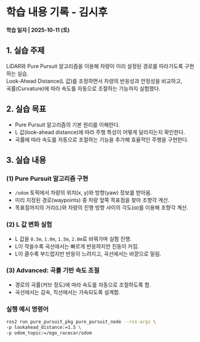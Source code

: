 # 학습 내용 기록 - 김시후  
**학습 일자 | 2025-10-11 (토)**  

## 1. 실습 주제  
LiDAR와 Pure Pursuit 알고리즘을 이용해 차량이 미리 설정된 경로를 따라가도록 구현하는 실습.  
Look-Ahead Distance(L 값)를 조정하면서 차량의 반응성과 안정성을 비교하고,  
곡률(Curvature)에 따라 속도를 자동으로 조절하는 기능까지 실험했다.  

## 2. 실습 목표  
- Pure Pursuit 알고리즘의 기본 원리를 이해한다.  
- L 값(look-ahead distance)에 따라 주행 특성이 어떻게 달라지는지 확인한다.  
- 곡률에 따라 속도를 자동으로 조절하는 기능을 추가해 효율적인 주행을 구현한다.  

## 3. 실습 내용  

### (1) Pure Pursuit 알고리즘 구현  
- `/odom` 토픽에서 차량의 위치(x, y)와 방향(yaw) 정보를 받아옴.  
- 미리 지정된 경로(waypoints) 중 차량 앞쪽 목표점을 찾아 조향각 계산.  
- 목표점까지의 거리(L)와 차량의 진행 방향 사이의 각도(α)를 이용해 조향각 계산.  

### (2) L 값 변화 실험  
- L 값을 `0.5m`, `1.0m`, `1.5m`, `2.0m`로 바꿔가며 실험 진행.  
- L이 작을수록 곡선에서는 빠르게 반응하지만 진동이 커짐.  
- L이 클수록 부드럽지만 반응이 느려지고, 곡선에서는 바깥으로 밀림.  

### (3) Advanced: 곡률 기반 속도 조절  
- 경로의 곡률(커브 정도)에 따라 속도를 자동으로 조절하도록 함.  
- 곡선에서는 감속, 직선에서는 가속되도록 설계함.  

### 실행 예시 명령어  
```bash
ros2 run pure_pursuit_pkg pure_pursuit_node --ros-args \
-p lookahead_distance:=1.5 \
-p odom_topic:=/ego_racecar/odom
